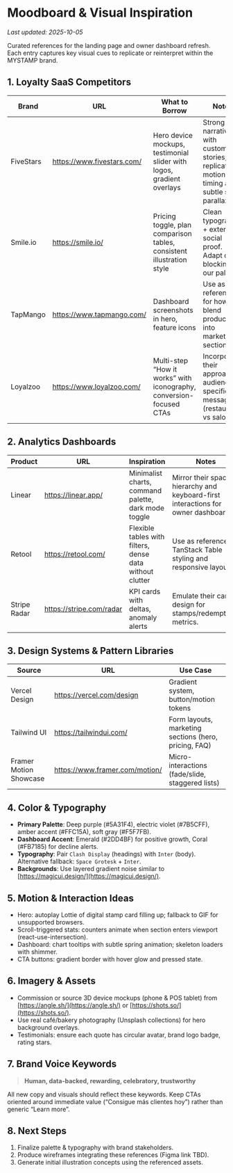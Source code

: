 # Moodboard & Visual Inspiration

_Last updated: 2025-10-05_

Curated references for the landing page and owner dashboard refresh. Each entry captures key visual cues to replicate or reinterpret within the MYSTAMP brand.

## 1. Loyalty SaaS Competitors

| Brand | URL | What to Borrow | Notes |
|-------|-----|----------------|-------|
| FiveStars | https://www.fivestars.com/ | Hero device mockups, testimonial slider with logos, gradient overlays | Strong narrative with customer stories; replicate motion timing and subtle scroll parallax.
| Smile.io | https://smile.io/ | Pricing toggle, plan comparison tables, consistent illustration style | Clean typography + extensive social proof. Adapt color blocking to our palette.
| TapMango | https://www.tapmango.com/ | Dashboard screenshots in hero, feature icons | Use as reference for how to blend product UI into marketing sections.
| Loyalzoo | https://www.loyalzoo.com/ | Multi-step “How it works” with iconography, conversion-focused CTAs | Incorporate their approach to audience-specific messaging (restaurants vs salons).

## 2. Analytics Dashboards

| Product | URL | Inspiration | Notes |
|---------|-----|------------|-------|
| Linear | https://linear.app/ | Minimalist charts, command palette, dark mode toggle | Mirror their spacing hierarchy and keyboard-first interactions for owner dashboard.
| Retool | https://retool.com/ | Flexible tables with filters, dense data without clutter | Use as reference for TanStack Table styling and responsive layouts.
| Stripe Radar | https://stripe.com/radar | KPI cards with deltas, anomaly alerts | Emulate their card design for stamps/redemptions metrics.

## 3. Design Systems & Pattern Libraries

| Source | URL | Use Case |
|--------|-----|----------|
| Vercel Design | https://vercel.com/design | Gradient system, button/motion tokens |
| Tailwind UI | https://tailwindui.com/ | Form layouts, marketing sections (hero, pricing, FAQ) |
| Framer Motion Showcase | https://www.framer.com/motion/ | Micro-interactions (fade/slide, staggered lists) |

## 4. Color & Typography

- **Primary Palette**: Deep purple (#5A31F4), electric violet (#7B5CFF), amber accent (#FFC15A), soft gray (#F5F7FB).
- **Dashboard Accent**: Emerald (#2DD4BF) for positive growth, Coral (#FB7185) for decline alerts.
- **Typography**: Pair `Clash Display` (headings) with `Inter` (body). Alternative fallback: `Space Grotesk` + `Inter`.
- **Backgrounds**: Use layered gradient noise similar to [https://magicui.design/](https://magicui.design/).

## 5. Motion & Interaction Ideas

- Hero: autoplay Lottie of digital stamp card filling up; fallback to GIF for unsupported browsers.
- Scroll-triggered stats: counters animate when section enters viewport (react-use-intersection).
- Dashboard: chart tooltips with subtle spring animation; skeleton loaders with shimmer.
- CTA buttons: gradient border with hover glow and pressed state.

## 6. Imagery & Assets

- Commission or source 3D device mockups (phone & POS tablet) from [https://angle.sh/](https://angle.sh/) or [https://shots.so/](https://shots.so/).
- Use real café/bakery photography (Unsplash collections) for hero background overlays.
- Testimonials: ensure each quote has circular avatar, brand logo badge, rating stars.

## 7. Brand Voice Keywords

> **Human, data-backed, rewarding, celebratory, trustworthy**

All new copy and visuals should reflect these keywords. Keep CTAs oriented around immediate value (“Consigue más clientes hoy”) rather than generic “Learn more”.

## 8. Next Steps

1. Finalize palette & typography with brand stakeholders.
2. Produce wireframes integrating these references (Figma link TBD).
3. Generate initial illustration concepts using the referenced assets.
